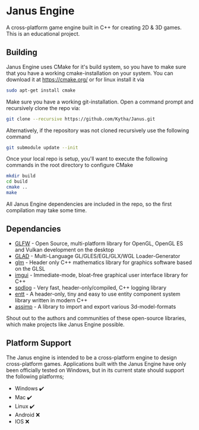 # Janus Engine

A cross-platform game engine built in C++ for creating 2D & 3D games. This is an educational project.

## Building

Janus Engine uses CMake for it's build system, so you have to make sure that you have a working cmake-installation on your system. You can download it at https://cmake.org/ or for linux install it via

```bash
sudo apt-get install cmake
```

Make sure you have a working git-installation. Open a command prompt and recursively clone the repo via:

```bash
git clone --recursive https://github.com/Kytha/Janus.git
```

Alternatively, if the repository was not cloned recursively use the following command

```bash
git submodule update --init
```

Once your local repo is setup, you'll want to execute the following commands in the root directory to configure CMake

```bash
mkdir build
cd build
cmake ..
make
```

All Janus Engine dependencies are included in the repo, so the first compilation may take some time.

## Dependancies

- [GLFW](https://github.com/glfw/glfw) - Open Source, multi-platform library for OpenGL, OpenGL ES and Vulkan development on the desktop
- [GLAD](https://glad.dav1d.de/) - Multi-Language GL/GLES/EGL/GLX/WGL Loader-Generator
- [glm](https://github.com/g-truc/glm) - Header only C++ mathematics library for graphics software based on the GLSL
- [imgui](https://github.com/ocornut/imgui) - Immediate-mode, bloat-free graphical user interface library for C++
- [spdlog](https://github.com/gabime/spdlog) - Very fast, header-only/compiled, C++ logging library
- [entt](https://github.com/skypjack/entt) - A header-only, tiny and easy to use entity component system library written in modern C++
- [assimp](https://github.com/assimp/assimp) - A library to import and export various 3d-model-formats

Shout out to the authors and communities of these open-source libraries, which make projects like Janus Engine possible.

## Platform Support

The Janus engine is intended to be a cross-platform engine to design cross-platform games. Applications built with the Janus Engine have only been officially tested on Windows, but in its current state should support the following platforms;

- Windows ✔️
- Mac ✔️
- Linux ✔️
- Android ❌
- IOS ❌
